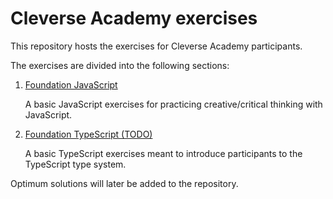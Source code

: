 # Cleverse Academy exercises

This repository hosts the exercises for Cleverse Academy participants.

The exercises are divided into the following sections:

1. [Foundation JavaScript](./foundation-js/)

   A basic JavaScript exercises for practicing creative/critical thinking
   with JavaScript.

2. [Foundation TypeScript (TODO)](./foundation-ts/)

   A basic TypeScript exercises meant to introduce participants to the
   TypeScript type system.

Optimum solutions will later be added to the repository.
